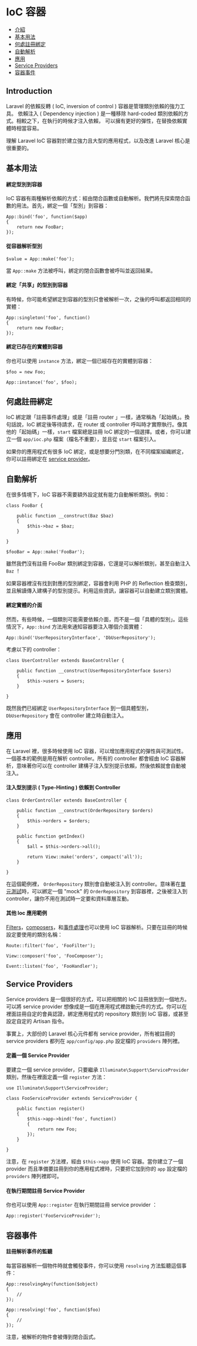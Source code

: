 # IoC 容器

- [介紹](#introduction)
- [基本用法](#basic-usage)
- [何處註冊綁定](#where-to-register)
- [自動解析](#automatic-resolution)
- [應用](#practical-usage)
- [Service Providers](#service-providers)
- [容器事件](#container-events)

<a name="introduction"></a>
## Introduction

Laravel 的依賴反轉 ( IoC, inversion of control ) 容器是管理類別依賴的強力工具。 依賴注入 ( Dependency injection ) 是一種移除 hard-coded 類別依賴的方式。相較之下，在執行的時候才注入依賴，
可以擁有更好的彈性，在替換依賴實體時相當容易。

理解 Laravel IoC 容器對於建立強力且大型的應用程式，以及改進 Laravel 核心是很重要的。

<a name="basic-usage"></a>
## 基本用法

#### 綁定型別到容器

IoC 容器有兩種解析依賴的方式：經由閉合函數或自動解析。我們將先探索閉合函數的用法。首先，綁定一個「型別」到容器：

	App::bind('foo', function($app)
	{
		return new FooBar;
	});

#### 從容器解析型別

	$value = App::make('foo');

當 `App::make` 方法被呼叫，綁定的閉合函數會被呼叫並返回結果。

#### 綁定「共享」的型別到容器 

有時候，你可能希望綁定到容器的型別只會被解析一次，之後的呼叫都返回相同的實體：

	App::singleton('foo', function()
	{
		return new FooBar;
	});

#### 綁定已存在的實體到容器

你也可以使用 `instance` 方法，綁定一個已經存在的實體到容器：

	$foo = new Foo;

	App::instance('foo', $foo);

<a name="where-to-register"></a>
## 何處註冊綁定

IoC 綁定跟「註冊事件處理」或是「註冊 router 」一樣，通常稱為「起始碼」。換句話說，IoC 綁定後等待請求，在 router 或 controller 呼叫時才實際執行。像其他的「起始碼」一樣，`start` 檔案總是註冊 IoC 綁定的一個選擇。或者，你可以建立一個 `app/ioc.php` 檔案（檔名不重要），並且從 `start` 檔案引入。

如果你的應用程式有很多 IoC 綁定，或是想要分門別類，在不同檔案組織綁定，你可以註冊綁定在 [service provider](#service-providers)。

<a name="automatic-resolution"></a>
## 自動解析

在很多情境下，IoC 容器不需要額外設定就有能力自動解析類別。例如：

	class FooBar {

		public function __construct(Baz $baz)
		{
			$this->baz = $baz;
		}

	}

	$fooBar = App::make('FooBar');

雖然我們沒有註冊 FooBar 類別綁定到容器，它還是可以解析類別，甚至自動注入 `Baz` ！

如果容器裡沒有找到對應的型別綁定，容器會利用 PHP 的 Reflection 檢查類別，並且解讀傳入建構子的型別提示。利用這些資訊，讓容器可以自動建立類別實體。

#### 綁定實體的介面

然而，有些時候，一個類別可能需要依賴介面，而不是一個「具體的型別」。這些情況下，`App::bind` 方法用來通知容器要注入哪個介面實體：

	App::bind('UserRepositoryInterface', 'DbUserRepository');

考慮以下的 controller：

	class UserController extends BaseController {

		public function __construct(UserRepositoryInterface $users)
		{
			$this->users = $users;
		}

	}

既然我們已經綁定 `UserRepositoryInterface` 到一個具體型別，`DbUserRepository` 會在 controller 建立時自動注入。

<a name="practical-usage"></a>
## 應用

在 Laravel 裡，很多時候使用 IoC 容器，可以增加應用程式的彈性與可測試性。一個基本的範例是用在解析 controller。所有的 controller 都會經由 IoC 容器解析，意味著你可以在 controller 建構子注入型別提示依賴，然後依賴就會自動被注入。

#### 注入型別提示 ( Type-Hinting ) 依賴到 Controller

	class OrderController extends BaseController {

		public function __construct(OrderRepository $orders)
		{
			$this->orders = $orders;
		}

		public function getIndex()
		{
			$all = $this->orders->all();

			return View::make('orders', compact('all'));
		}

	}

在這個範例裡， `OrderRepository` 類別會自動被注入到 controller。意味著在[單元測試](/docs/testing)時，可以綁定一個 "mock" 的 `OrderRepository` 到容器裡，之後被注入到  controller，讓你不用在測試時一定要和資料庫層互動。

#### 其他 Ioc 應用範例

[Filters](/docs/routing#route-filters)，[composers](/docs/responses#view-composers)，和[事件處理](/docs/events#using-classes-as-listeners)也可以使用 IoC 容器解析。只要在註冊的時候設定要使用的類別名稱：

	Route::filter('foo', 'FooFilter');

	View::composer('foo', 'FooComposer');

	Event::listen('foo', 'FooHandler');

<a name="service-providers"></a>
## Service Providers

Service providers 是一個很好的方式，可以把相關的 IoC 註冊放到到一個地方。可以將 service provider 想像成是一個在應用程式裡啟動元件的方式。你可以在裡面註冊自定的會員認證，綁定應用程式的 repository 類別到 IoC 容器，或甚至設定自定的 Artisan 指令。

事實上，大部份的 Laravel 核心元件都有 service provider，所有被註冊的 service providers 都列在 `app/config/app.php` 設定檔的 `providers` 陣列裡。

#### 定義一個 Service Provider

要建立一個 service provider，只要繼承 `Illuminate\Support\ServiceProvider` 類別，然後在裡面定義一個 `register` 方法：

	use Illuminate\Support\ServiceProvider;

	class FooServiceProvider extends ServiceProvider {

		public function register()
		{
			$this->app->bind('foo', function()
			{
				return new Foo;
			});
		}

	}

注意，在 `register` 方法裡，經由 `$this->app` 使用 IoC 容器。當你建立了一個 provider 而且準備要註冊到你的應用程式裡時，只要把它加到你的 `app` 設定檔的 `providers` 陣列裡即可。

#### 在執行期間註冊 Service Provider

你也可以使用 `App::register` 在執行期間註冊 service provider ：

	App::register('FooServiceProvider');

<a name="container-events"></a>
## 容器事件

#### 註冊解析事件的監聽

每當容器解析一個物件時就會觸發事件，你可以使用 `resolving` 方法監聽這個事件：

	App::resolvingAny(function($object)
	{
		//
	});

	App::resolving('foo', function($foo)
	{
		//
	});

注意，被解析的物件會被傳到閉合函式。
